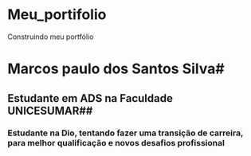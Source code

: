 # Meu_portifolio
Construindo meu portfólio

# Marcos paulo dos Santos Silva#
## Estudante em ADS na Faculdade UNICESUMAR##
### Estudante na Dio, tentando fazer uma transição de carreira, para melhor qualificação e novos desafios profissional ###
